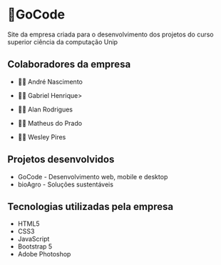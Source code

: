 # 🐇GoCode
Site da empresa criada para o desenvolvimento dos projetos do curso superior ciência da computação Unip

<h2>Colaboradores da empresa</h2>
<ul>
  <li><p>👨‍💻 André Nascimento</p></li>
  
  <li><p>👨‍💻 Gabriel Henrique></p></li>
  
  <li><p>👨‍💻 Alan Rodrigues</p></li>
  
  <li><p>👨‍💻 Matheus do Prado</p></li>
  
  <li><p>👨‍💻 Wesley Pires</p></li>
  
</ul>

<h2>Projetos desenvolvidos</h2>
<ul>
  <li>GoCode - Desenvolvimento web, mobile e desktop</li>
  <li>bioAgro - Soluções sustentáveis</li>
</ul>

<h2>Tecnologias utilizadas pela empresa</h2>
<ul>
  <li>HTML5</li>
  <li>CSS3</li>
  <li>JavaScript</li>
  <li>Bootstrap 5</li>
  <li>Adobe Photoshop</li>
</ul>

<!-- <a href=""><img src="https://img.shields.io/badge/GitHub-100000?style=for-the-badge&logo=github&logoColor=white"/></a> - <a href=""><img src="https://img.shields.io/badge/LinkedIn-0077B5?style=for-the-badge&logo=linkedin&logoColor=white" /></a> -->
